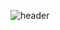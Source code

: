![header](https://capsule-render.vercel.app/api?type=waving&color=0:EEFF00,100:a82da8&text=Welcome%20to%20Minttoning%20GitHub%20👋&animation=twinkling&fontColor=FF7F50&fontSize=35&fontAlignY=40&fontAlign=50&height=200)

